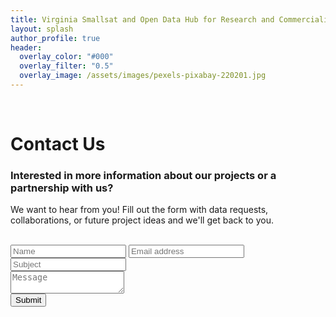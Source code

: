 ```yaml
---
title: Virginia Smallsat and Open Data Hub for Research and Commercialization
layout: splash
author_profile: true
header:
  overlay_color: "#000"
  overlay_filter: "0.5"
  overlay_image: /assets/images/pexels-pixabay-220201.jpg
---
```


<br>
<h1>Contact Us</h1>
<h3>Interested in more information about our projects or a partnership with us?</h3> 
<p>We want to hear from you! Fill out the form with data requests, collaborations, or future project ideas and we'll get back to you.</p>
<br>
<form class="cf">
  <div class="half left cf">
    <input name="text" type="text" id="input-name" placeholder="Name">
    <input name="email" type="email" id="input-email" placeholder="Email address">
    <input name="text" type="text" id="input-subject" placeholder="Subject">
  </div>
  <div class="half right cf">
    <textarea name="message" type="text" id="input-message" placeholder="Message"></textarea>
  </div>  
  <input type="submit" value="Submit" id="input-submit">
</form>
<br>
